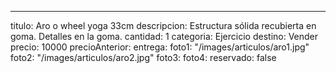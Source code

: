 ---
titulo: Aro o wheel yoga 33cm
descripcion: Estructura sólida recubierta en goma. Detalles en la goma.
cantidad: 1
categoria: Ejercicio
destino: Vender
precio: 10000
precioAnterior: 
entrega: 
foto1: "/images/articulos/aro1.jpg"
foto2: "/images/articulos/aro2.jpg"
foto3: 
foto4: 
reservado: false
